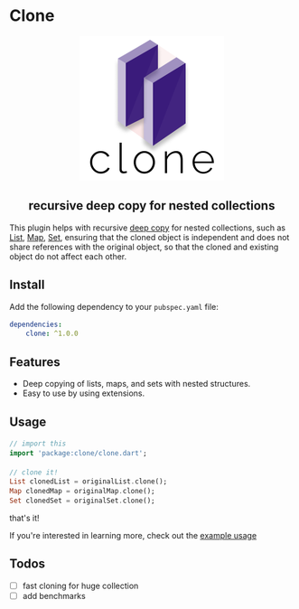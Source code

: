 # Clone

<p align="center">
<img src="clone_logo@4x.png" height="256" alt="Bloc" 
background-color='transparent'/>
</p>

<h2 align="center">recursive deep copy for nested collections
</h2>

This plugin helps with recursive [deep copy](https://developer.mozilla.org/en-US/docs/Glossary/Deep_copy) for nested collections, such as [List](https://api.flutter.dev/flutter/dart-core/List-class.html), [Map](https://api.flutter.dev/flutter/dart-core/Map-class.html), [Set](https://api.flutter.dev/flutter/dart-core/Set-class.html), ensuring that the cloned object is independent and does not share references with the original object, so that the cloned and existing object do not affect each other.


## Install

Add the following dependency to your `pubspec.yaml` file:

```yaml
dependencies:
    clone: ^1.0.0
```

## Features

- Deep copying of lists, maps, and sets with nested structures.
- Easy to use by using extensions.

## Usage

```dart
// import this
import 'package:clone/clone.dart';

// clone it!
List clonedList = originalList.clone();
Map clonedMap = originalMap.clone();
Set clonedSet = originalSet.clone();
```

that's it!

If you're interested in learning more, check out the
[example usage](example/bin/example.dart)

## Todos

- [ ] fast cloning for huge collection
- [ ] add benchmarks
